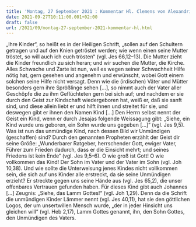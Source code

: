 ```yaml
---
title: 'Montag, 27 September 2021 : Kommentar Hl. Clemens von Alexandrien'
date: 2021-09-27T10:11:00.001+02:00
draft: false
url: /2021/09/montag-27-september-2021-kommentar-hl.html
---
```


„Ihre Kinder“, so heißt es in der Heiligen Schrift, „sollen auf den Schultern getragen und auf den Knien getröstet werden; wie wenn einen seine Mutter tröstet, so will auch ich euch trösten“ (vgl. Jes 66,12–13). Die Mutter zieht die Kinder freundlich zu sich heran; und wir suchen die Mutter, die Kirche. Alles Schwache und Zarte ist nun, weil es wegen seiner Schwachheit Hilfe nötig hat, gern gesehen und angenehm und erwünscht, wobei Gott einem solchen seine Hilfe nicht versagt. Denn wie die (irdischen) Väter und Mütter besonders gern ihre Sprößlinge sehen \[…\], so nimmt auch der Vater aller Geschöpfe die zu ihm Geflüchteten gern bei sich auf; und nachdem er sie durch den Geist zur Kindschaft wiedergeboren hat, weiß er, daß sie sanft sind, und diese allein liebt er und hilft ihnen und streitet für sie, und deswegen gibt er ihnen den Namen Kind \[…\] Den Herrn selbst nennt der Geist ein Kind, wenn er durch Jesajas folgende Weissagung gibt: „Siehe, ein Kind wurde uns geboren, ein Sohn wurde uns gegeben \[…\]“ (vgl. Jes 9,5). Was ist nun das unmündige Kind, nach dessen Bild wir Unmündigen (geschaffen) sind? Durch den genannten Propheten erzählt der Geist dir seine Größe: „Wunderbarer Ratgeber, herrschender Gott, ewiger Vater, Führer zum Frieden dadurch, dass er die Einsicht mehrt; und seines Friedens ist kein Ende“ (vgl. Jes 9,5–6). O wie groß ist Gott! O wie vollkommen das Kind! Der Sohn im Vater und der Vater im Sohn (vgl. Joh 10,38). Und wie sollte die Unterweisung jenes Kindes nicht vollkommen sein, die sich auf uns Kinder alle erstreckt, da sie seine Unmündigen erzieht? Er streckte gegen uns seine Hände aus (vgl. Jes 65,2), die unser offenbares Vertrauen gefunden haben. Für dieses Kind gibt auch Johannes \[…\] Zeugnis: „Siehe, das Lamm Gottes!“ (vgl. Joh 1,29). Denn da die Schrift die unmündigen Kinder Lämmer nennt (vgl. Jes 40,11), hat sie den göttlichen Logos, der um unsertwillen Mensch wurde, „der in jeder Hinsicht uns gleichen will“ (vgl. Heb 2,17), Lamm Gottes genannt, ihn, den Sohn Gottes, den Unmündigen des Vaters.